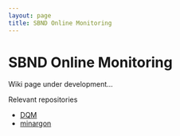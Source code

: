 ```yaml
---
layout: page
title: SBND Online Monitoring
---
```




SBND Online Monitoring
==========================================================

Wiki page under development...

Relevant repositories

- [DQM](https://github.com/SBNSoftware/sbndqm/tree/develop/sbndqm)
- [minargon](https://github.com/SBNSoftware/sbndqm/tree/develop/sbndqm)

